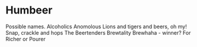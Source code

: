 Humbeer
=======

Possible names.
Alcoholics Anomolous
Lions and tigers and beers, oh my!
Snap, crackle and hops
The Beertenders
Brewtality
Brewhaha - winner?
For Richer or Pourer
